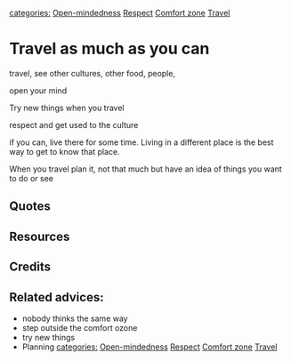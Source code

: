 [categories:](categories/index.md) [Open-mindedness](../categories/Open-mindedness.md) [Respect](../categories/Respect.md) [Comfort zone](../categories/Comfort%20zone.md) [Travel](../categories/Travel.md)
# Travel as much as you can

travel, see other cultures, other food, people,

open your mind

Try new things when you travel

respect and get used to the culture

if you can, live there for some time. Living in a different place is the best way to get to know that place.

When you travel plan it, not that much but have an idea of  things you want to do or see

## Quotes

## Resources

## Credits

## Related advices:

- nobody thinks the same way
- step outside the comfort ozone
- try new things
- Planning
[categories:](categories/index.md) [Open-mindedness](../categories/Open-mindedness.md) [Respect](../categories/Respect.md) [Comfort zone](../categories/Comfort%20zone.md) [Travel](../categories/Travel.md)